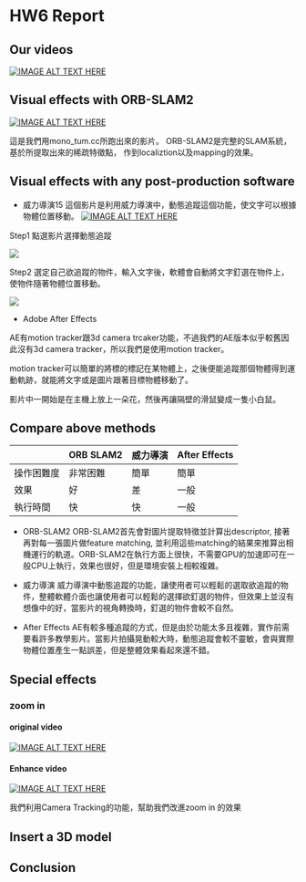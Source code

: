 # HW6 Report
## Our videos
[![IMAGE ALT TEXT HERE](https://img.youtube.com/vi/MhdK6kJy5Co/0.jpg)](https://www.youtube.com/watch?v=MhdK6kJy5Co)
## Visual effects with ORB-SLAM2
[![IMAGE ALT TEXT HERE](https://img.youtube.com/vi/CDbDI8bBeuw/0.jpg)](https://www.youtube.com/watch?v=CDbDI8bBeuw)


這是我們用mono_tum.cc所跑出來的影片。
ORB-SLAM2是完整的SLAM系統，基於所提取出來的稀疏特徵點，
作到localiztion以及mapping的效果。

## Visual effects with any post-production software
* 威力導演15
這個影片是利用威力導演中，動態追蹤這個功能，使文字可以根據物體位置移動。
[![IMAGE ALT TEXT HERE](https://img.youtube.com/vi/xfSLMkTO-_o/0.jpg)](https://youtu.be/xfSLMkTO-_o)

Step1 點選影片選擇動態追蹤

![](https://i.imgur.com/Xw6vLIk.png)

Step2 選定自己欲追蹤的物件，輸入文字後，軟體會自動將文字釘選在物件上，使物件隨著物體位置移動。

![](https://i.imgur.com/8AEtaOK.png)

* Adobe After Effects

AE有motion tracker跟3d camera trcaker功能，不過我們的AE版本似乎較舊因此沒有3d camera tracker，所以我們是使用motion tracker。

motion tracker可以簡單的將標的標記在某物體上，之後便能追蹤那個物體得到運動軌跡，就能將文字或是圖片跟著目標物體移動了。

影片中一開始是在主機上放上一朵花，然後再讓隔壁的滑鼠變成一隻小白鼠。





### 
## Compare above methods
||ORB SLAM2  |威力導演|After Effects|
|--|---------|------    |-------------|
|操作困難度    | 非常困難  |簡單| 簡單        |
|效果|  好     |差        |  一般       |
|執行時間      | 快       |快|  一般     |

* ORB-SLAM2
ORB-SLAM2首先會對圖片提取特徵並計算出descriptor, 接著再對每一張圖片做feature matching, 並利用這些matching的結果來推算出相機運行的軌道。ORB-SLAM2在執行方面上很快，不需要GPU的加速即可在一般CPU上執行，效果也很好，但是環境安裝上相較複雜。

* 威力導演
威力導演中動態追蹤的功能，讓使用者可以輕鬆的選取欲追蹤的物件，整體軟體介面也讓使用者可以輕鬆的選擇欲釘選的物件，但效果上並沒有想像中的好，當影片的視角轉換時，釘選的物件會較不自然。
* After Effects
AE有較多種追蹤的方式，但是由於功能太多且複雜，實作前需要看許多教學影片。當影片拍攝晃動較大時，動態追蹤會較不靈敏，會與實際物體位置產生一點誤差，但是整體效果看起來還不錯。
## Special effects
### zoom in 
#### original video
[![IMAGE ALT TEXT HERE](https://img.youtube.com/vi/APqdNaLJVfI/0.jpg)](https://www.youtube.com/watch?v=APqdNaLJVfI)
#### Enhance video
[![IMAGE ALT TEXT HERE](https://img.youtube.com/vi/PaXWVnloN48/0.jpg)](https://www.youtube.com/watch?v=PaXWVnloN48)

我們利用Camera Tracking的功能，幫助我們改進zoom in 的效果

## Insert a 3D model

## Conclusion
